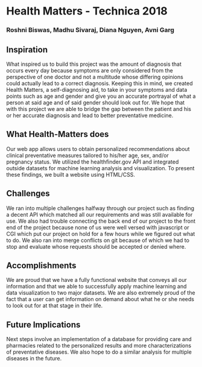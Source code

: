 # Health Matters - Technica 2018
### Roshni Biswas, Madhu Sivaraj, Diana Nguyen, Avni Garg

## Inspiration
What inspired us to build this project was the amount of diagnosis that occurs every day because symptoms are only considered from the perspective of one doctor and not a multitude whose differing opinions could actually lead to a correct diagnosis. Keeping this in mind, we created Health Matters, a self-diagnosing aid, to take in your symptoms and data points such as age and gender and give you an accurate portrayal of what a person at said age and of said gender should look out for. We hope that with this project we are able to bridge the gap between the patient and his or her accurate diagnosis and lead to better preventative medicine.

## What Health-Matters does
Our web app allows users to obtain personalized recommendations about clinical preventative measures tailored to his/her age, sex, and/or pregnancy status. We utilized the healthfinder.gov API and integrated outside datasets for machine learning analysis and visualization. To present these findings, we built a website using HTML/CSS.

## Challenges
We ran into multiple challenges halfway through our project such as finding a decent API which matched all our requirements and was still available for use. We also had trouble connecting the back end of our project to the front end of the project because none of us were well versed with javascript or CGI which put our project on hold for a few hours while we figured out what to do. We also ran into merge conflicts on git because of which we had to stop and evaluate whose requests should be accepted or denied where.

## Accomplishments
 We are proud that we have a fully functional website that conveys all our information and that we able to successfully apply machine learning and data visualization to two major datasets. We are also extremely proud of the fact that a user can get information on demand about what he or she needs to look out for at that stage in their life.

## Future Implications
 Next steps involve an implementation of a database for providing care and pharmacies related to the personalized results and more characterizations of preventative diseases. We also hope to do a similar analysis for multiple diseases in the future. 
